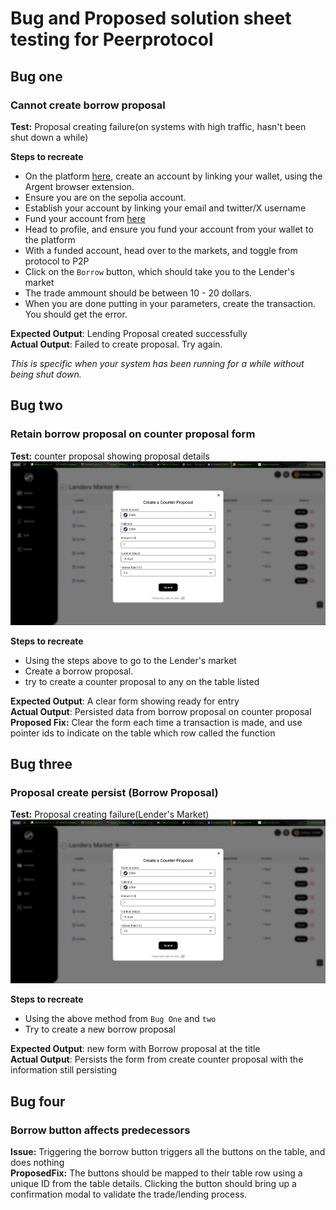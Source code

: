 # Bug and Proposed solution sheet testing for Peerprotocol



## Bug one

### Cannot create borrow proposal
**Test:** Proposal creating failure(on systems with high traffic, hasn't been shut down a while)


**Steps to recreate**
- On the platform [here](https://starknet.peerprotocol.xyz/dashboard), create an account by linking your wallet, using the Argent browser extension.
- Ensure you are on the sepolia account.
- Establish your account by linking your email and twitter/X username
- Fund your account from [here](https://starknet-faucet.vercel.app/)
- Head to profile, and ensure you fund your account from your wallet to the platform
- With a funded account, head over to the markets, and toggle from protocol to P2P
- Click on the `Borrow` button, which should take you to the Lender's market
- The trade ammount should be between 10 - 20 dollars.
- When you are done putting in your parameters, create the transaction. You should get the error.

**Expected Output**: Lending Proposal created successfully </br>
**Actual Output**: Failed to create proposal. Try again.

*This is specific when your system has been running for a while without being shut down.*

## Bug two

### Retain borrow proposal on counter proposal form
**Test:** counter proposal showing proposal details
![](./franklivania-bug-image-container/counter-proposal-persist.png)


**Steps to recreate**
- Using the steps above to go to the Lender's market
- Create a borrow proposal.
- try to create a counter proposal to any on the table listed

**Expected Output**: A clear form showing ready for entry </br>
**Actual Output**: Persisted data from borrow proposal on counter proposal
**Proposed Fix:** Clear the form each time a transaction is made, and use pointer ids to indicate on the table which row called the function

## Bug three

### Proposal create persist (Borrow Proposal)
**Test:** Proposal creating failure(Lender's Market)
![](./franklivania-bug-image-container/counter-proposal-persist.png)


**Steps to recreate**
- Using the above method from `Bug One` and `two`
- Try to create a new borrow proposal

**Expected Output**: new form with Borrow proposal at the title </br>
**Actual Output**: Persists the form from create counter proposal with the information still persisting

## Bug four

### Borrow button affects predecessors

**Issue:** Triggering the borrow button triggers all the buttons on the table, and does nothing  </br>
**ProposedFix:** The buttons should be mapped to their table row using a unique ID from the table details. Clicking the button should bring up a confirmation modal to validate the trade/lending process.